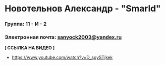 # Новотельнов Александр - "Smarld"

### Группа: 11 - И - 2
### Электронная почта: sanyock2003@yandex.ru


**[ ССЫЛКА НА ВИДЕО ]**
* https://www.youtube.com/watch?v=D_sgySTjkek

